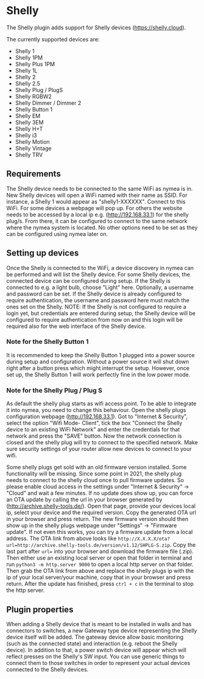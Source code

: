 # Shelly

The Shelly plugin adds support for Shelly devices (https://shelly.cloud).

The currently supported devices are:
* Shelly 1
* Shelly 1PM
* Shelly Plus 1PM
* Shelly 1L
* Shelly 2
* Shelly 2.5
* Shelly Plug / PlugS
* Shelly RGBW2
* Shelly Dimmer / Dimmer 2
* Shelly Button 1
* Shelly EM
* Shelly 3EM
* Shelly H+T
* Shelly i3
* Shelly Motion
* Shelly Vintage
* Shelly TRV

## Requirements
The Shelly device needs to be connected to the same WiFi as nymea is in. New Shelly devices will open a WiFi named with
their name as SSID. For instance, a Shelly 1 would appear as "shelly1-XXXXXX". Connect to this WiFi. For some devices a webpage
 will pop up. For others the website needs to be accessed by a local ip e.g. (http://192.168.33.1) for the shelly plug/s. From there, it can be configured to connect to the same network where the nymea system is located.
No other options need to be set as they can be configured using nymea later on.


## Setting up devices
Once the Shelly is connected to the WiFi, a device discovery in nymea can be performed and will list the Shelly device.
For some Shelly devices, the connected device can be configured during setup. If the Shelly is connected to e.g. a light bulb,
choose "Light" here. Optionally, a username and password can be set. If the Shelly device is already configured to require
authentication, the username and password here must match the ones set on the Shelly. NOTE: If the Shelly is not configured
to require a login yet, but credentials are entered during setup, the Shelly device will be configured to require authentication
from now on and this login will be required also for the web interface of the Shelly device.

### Note for the Shelly Button 1
It is recommended to keep the Shelly Button 1 plugged into a power source during setup and configuration. Without a power source
it will shut down right after a button press which might interrupt the setup. However, once set up, the Shelly Button 1 will work
perfectly fine in the low power mode.

### Note for the Shelly Plug / Plug S
As default the shelly plug starts as wifi access point. To be able to integrate it into nymea, you need to change this behaviour. Open the shelly plugs configuration webpage (http://192.168.33.1). Got to "Internet & Security", select the option "Wifi Mode- Client", tick the box "Connect the Shelly device to an existing WiFi Network" and enter the credentials for that network and press the "SAVE" button. Now the network connection is closed and the shelly plug will try to connect to the specified network. Make sure security settings of your router allow new devices to connect to your wifi.

Some shelly plugs get sold with an old firmware version installed. Some functionality will be missing. Since some point in 2021, the shelly plug needs to connect to the shelly cloud once to pull firmware updates. So please enable cloud access in the settings under "Internet & Security" -> "Cloud" and wait a few minutes.
If no update does show up, you can force an OTA update by calling the url in your browser generated by (http://archive.shelly-tools.de/). Open that page, provide your devices local ip, select your device and the required version. Copy the generated OTA url in your browser and press return. The new firmware version should then show up in the shelly plugs webpage under "Settings" -> "Firmware update".
If not even this works, you can try a firmware update from a local address. The OTA link from above looks like `http://X.X.X.X/ota?url=http://archive.shelly-tools.de/version/v1.12/SHPLG-S.zip`. Copy the last part after `url=` into your browser and download the firmware file (.zip). Then either use an existing local server or open that folder in terminal and run `python3 -m http.server 9000` to open a local http server on that folder. Then grab the OTA link from above and replace the shelly plugs ip with the ip of your local server/your machine, copy that in your browser and press return. After the update has finished, press `ctrl + c` in the terminal to stop the http server.

## Plugin properties
When adding a Shelly device that is meant to be installed in walls and has connectors to switches, a new Gateway type device
representing the Shelly device itself will be added. The gateway device allow basic monitoring (such as the connected state)
and interaction (e.g. reboot the Shelly device). In addition to that, a power switch device will appear which will reflect
presses on the Shelly's SW input. You can use generic things to connect them to those switches in order to represent your actual
devices connected to the Shelly devices.
